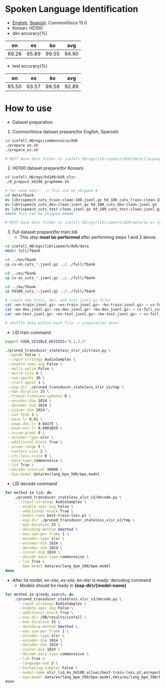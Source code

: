 # Spoken Language Identification

- [English](https://commonvoice.mozilla.org/en/datasets), [Spanish](https://commonvoice.mozilla.org/es/datasets): CommonVoice 15.0
- Korean:  HD100
- dev accuracy(%)

| en | es | ko | avg |
| --- | --- | --- | --- |
| 89.26 | 95.89 | 99.55 | 94.90 |

- test accuracy(%)

| en | es | ko | avg |
| --- | --- | --- | --- |
| 85.50 | 93.57 | 99.58 | 92.89 |


# How to use

- Dataset preparation

1. CommonVoice dataset prepare(for English, Spanish)

```bash
cd icefall_HD/egs/commonvoice/ASR
./prepare_en.sh
./prepare_es.sh

# MUST move data folder to icefall_HD/egs/librispeech/ASR/data/{language} or symbolic link ..
```

2. HD100 dataset prepare(for Korean)

```bash
cd icefall_HD/egs/hd100/ASR_xlsr
./0_prepare_hd100_grapheme.sh

# for name edit.. -> This can be skipped #
cd data/fbank
mv librispeech_cuts_train-clean-100.jsonl.gz hd_100_cuts_train-clean-100.jsonl.gz
mv librispeech_cuts_dev-clean.jsonl.gz hd_100_cuts_dev-clean.jsonl.gz
mv librispeech_cuts_test-clean.jsonl.gz hd_100_cuts_test-clean.jsonl.gz
##### This can be skipped #####

# MUST move data folder to icefall_HD/egs/librispeech/ASR/data/ko or symbolic link ..
```

3. Full dataset prepare(for train lid)
	- This step **must be performed** after performing steps 1 and 2 above.

```bash
cd icefall_HD/egs/librispeech/ASR/data
mkdir full/fbank

cd ../en/fbank
cp cv-en_cuts_*.jsonl.gz ../../full/fbank

cd ../es/fbank
cp cv-es_cuts_*.jsonl.gz ../../full/fbank

cd ../ko/fbank
cp hd100_cuts_*.jsonl.gz ../../full/fbank

# create new train, dev, and test jsonl.gz files
cat <en-train.jsonl.gz> <es-train.jsonl.gz> <ko-train.jsonl.gz> > cv-full_cuts_train.jsonl.gz
cat <en-dev.jsonl.gz> <es-dev.jsonl.gz> <ko-dev.jsonl.gz> > cv-full_cuts_dev.jsonl.gz
cat <en-test.jsonl.gz> <es-test.jsonl.gz> <ko-test.jsonl.gz> > cv-full_cuts_test.jsonl.gz

# shuffle data within each file -> preparation done!
```

- LID train command

```bash
export CUDA_VISIBLE_DEVICES="0,1,2,3"

./pruned_transducer_stateless_xlsr_v2/train.py \
 --wandb False \
 --input-strategy AudioSamples \
 --enable-spec-aug False \
 --multi-optim False \
 --world-size 4 \
 --num-epochs 30 \
 --start-epoch 1 \
 --exp-dir ./pruned_transducer_stateless_xlsr_v2/tmp \
 --max-duration 25 \
 --freeze-finetune-updates 0 \
 --encoder-dim 1024 \
 --decoder-dim 1024 \
 --joiner-dim 1024 \
 --use-fp16 1 \
 --base-lr 0.01 \
 --peak-dec-lr 0.04175 \
 --peak-enc-lr 0.0003859 \
 --accum-grads 8 \
 --encoder-type xlsr \
 --additional-block True \
 --prune-range 5 \
 --context-size 2 \
 --ctc-loss-scale 0 \
 --data-type commonvoice \
 --lid True \
 --decode-interval 30000 \
 --bpe-model data/en/lang_bpe_500/bpe.model
```

- LID decode command

```bash
for method in lid; do
	./pruned_transducer_stateless_xlsr_v2/decode.py \
	  --input-strategy AudioSamples \
	  --enable-spec-aug False \
	  --additional-block True \
	  --model-name best-train-loss.pt \
	  --exp-dir ./pruned_transducer_stateless_xlsr_v2/tmp \
	  --max-duration 25 \
	  --decoding-method $method \
	  --max-sym-per-frame 1 \
	  --encoder-type xlsr \
	  --encoder-dim 1024 \
	  --decoder-dim 1024 \
	  --joiner-dim 1024 \
	  --decode-data-type commonvoice \
	  --lid True \
	  --bpe-model data/en/lang_bpe_500/bpe.model
done
```

- After lid model, en-xlsr, es-xlsr, ko-xlsr is ready: decoding command
	- Models should be ready in **{exp-dir}/{model-name}** 
```bash
for method in greedy_search; do
	./pruned_transducer_stateless_xlsr_v3/decode.py \
	  --input-strategy AudioSamples \
	  --enable-spec-aug False \
	  --additional-block True \
	  --exp-dir /DB/results/icefall \
	  --max-duration 25 \
	  --decoding-method $method \
	  --max-sym-per-frame 1 \
	  --encoder-type xlsr \
	  --encoder-dim 1024 \
	  --decoder-dim 1024 \
	  --joiner-dim 1024 \
	  --decode-data-type commonvoice \
	  --lid True \
	  --language-num 3 \
	  --bucketing-sampler False \
	  --model-name xlsr_lid_ko_hd100_allsec/best-train-loss.pt,en/epoch-30.pt,es/epoch-30.pt,ko/epoch-30.pt \
	  --bpe-model data/en/lang_bpe_500/bpe.model,data/es/lang_bpe_500/bpe.model,data/ko/lang_bpe_250/bpe.model \
done
```

